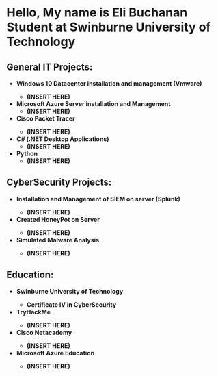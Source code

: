<h1>Hello, My name is Eli Buchanan <br/><a>Student at Swinburne University of Technology</a>
<h2>General IT Projects:</h2>

- <b>Windows 10 Datacenter installation and management (Vmware)<b/>
  - (INSERT HERE)
- <b>Microsoft Azure Server installation and Management</b>
  - (INSERT HERE)
- <b>Cisco Packet Tracer<b/>
  - (INSERT HERE)
- <b>C# (.NET Desktop Applications)</b>
  - (INSERT HERE)
- <b>Python</b>
  - (INSERT HERE)

<h2>CyberSecurity Projects:</h2>

- <b>Installation and Management of SIEM on server<b/> (Splunk)
  - (INSERT HERE)
- <b>Created HoneyPot on Server<b/>
  - (INSERT HERE)
- <b>Simulated Malware Analysis<b/>
  - (INSERT HERE)
    
<h2> Education:</h2>

- <b>Swinburne University of Technology<b/>
  - Certificate IV in CyberSecurity
- <b>TryHackMe<b/>
  - (INSERT HERE)
- <b>Cisco Netacademy<b/>
  - (INSERT HERE)
- <b>Microsoft Azure Education<b/>
  - (INSERT HERE)
